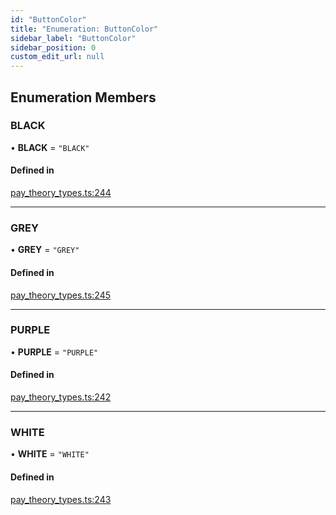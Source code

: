 ```yaml
---
id: "ButtonColor"
title: "Enumeration: ButtonColor"
sidebar_label: "ButtonColor"
sidebar_position: 0
custom_edit_url: null
---
```


## Enumeration Members

### BLACK

• **BLACK** = ``"BLACK"``

#### Defined in


[pay_theory_types.ts:244](https://github.com/pay-theory/pay-theory-documentation/blob/824cdb6/theme/pay_theory_types.ts#L244)

___

### GREY

• **GREY** = ``"GREY"``

#### Defined in


[pay_theory_types.ts:245](https://github.com/pay-theory/pay-theory-documentation/blob/824cdb6/theme/pay_theory_types.ts#L245)

___

### PURPLE

• **PURPLE** = ``"PURPLE"``

#### Defined in

[pay_theory_types.ts:242](https://github.com/pay-theory/pay-theory-documentation/blob/824cdb6/theme/pay_theory_types.ts#L242)

___

### WHITE

• **WHITE** = ``"WHITE"``

#### Defined in

[pay_theory_types.ts:243](https://github.com/pay-theory/pay-theory-documentation/blob/824cdb6/theme/pay_theory_types.ts#L243)